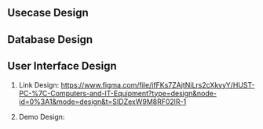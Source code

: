 ## Usecase Design

## Database Design

## User Interface Design

1. Link Design: https://www.figma.com/file/ifFKs7ZAjtNiLrs2cXkyyY/HUST-PC-%7C-Computers-and-IT-Equipment?type=design&node-id=0%3A1&mode=design&t=SIDZexW9M8RF02lR-1

2. Demo Design:
